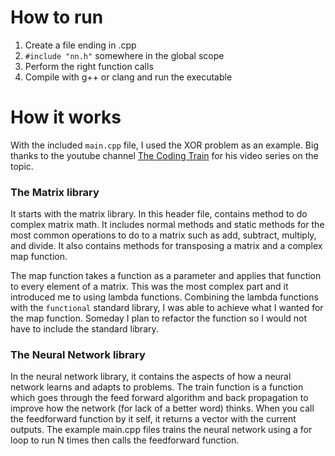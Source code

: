 # How to run
1. Create a file ending in .cpp
2. `#include "nn.h"` somewhere in the global scope
3. Perform the right function calls
4. Compile with g++ or clang and run the executable

# How it works

With the included `main.cpp` file, I used the XOR problem as an example. Big thanks to the youtube channel [The Coding Train](https://www.youtube.com/@TheCodingTrain) for his video series on the topic. 

### The Matrix library
It starts with the matrix library. In this header file, contains method to do complex matrix math. It includes normal methods and static methods for the most common operations to do to a matrix such as add, subtract, multiply, and divide. It also contains methods for transposing a matrix and a complex map function. 

The map function takes a function as a parameter and applies that function to every element of a matrix. This was the most complex part and it introduced me to using lambda functions. Combining the lambda functions with the `functional` standard library, I was able to achieve what I wanted for the map function. Someday I plan to refactor the function so I would not have to include the standard library.

### The Neural Network library

In the neural network library, it contains the aspects of how a neural network learns and adapts to problems. The train function is a function which goes through the feed forward algorithm and back propagation to improve how the network (for lack of a better word) thinks. When you call the feedforward function by it self, it returns a vector with the current outputs. The example main.cpp files trains the neural network using a for loop to run N times then calls the feedforward function. 

###



